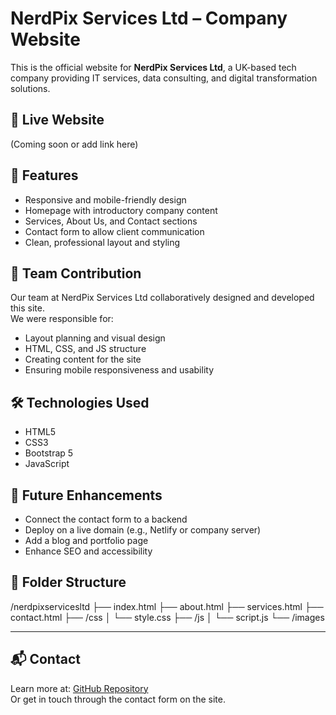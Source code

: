 # NerdPix Services Ltd – Company Website

This is the official website for **NerdPix Services Ltd**, a UK-based tech company providing IT services, data consulting, and digital transformation solutions.

## 🔗 Live Website

(Coming soon or add link here)

## 📌 Features

- Responsive and mobile-friendly design
- Homepage with introductory company content
- Services, About Us, and Contact sections
- Contact form to allow client communication
- Clean, professional layout and styling

## 💼 Team Contribution

Our team at NerdPix Services Ltd collaboratively designed and developed this site.  
We were responsible for:
- Layout planning and visual design  
- HTML, CSS, and JS structure  
- Creating content for the site  
- Ensuring mobile responsiveness and usability  

## 🛠️ Technologies Used

- HTML5  
- CSS3  
- Bootstrap 5  
- JavaScript

## 🚀 Future Enhancements

- Connect the contact form to a backend  
- Deploy on a live domain (e.g., Netlify or company server)  
- Add a blog and portfolio page  
- Enhance SEO and accessibility

## 📁 Folder Structure

/nerdpixservicesltd
├── index.html
├── about.html
├── services.html
├── contact.html
├── /css
│ └── style.css
├── /js
│ └── script.js
└── /images



---

## 📬 Contact

Learn more at: [GitHub Repository](https://github.com/Iqra-99/nerdpixservicesltd)  
Or get in touch through the contact form on the site.
